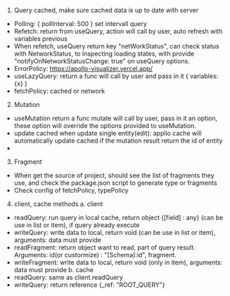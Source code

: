 1. Query cached, make sure cached data is up to date with server

- Polling: { pollInterval: 500 } set intervall query
- Refetch: return from useQuery, action will call by user, auto refresh with variables previous
- When refetch, useQuery return key "netWorkStatus", can check status with NetworkStatus, to Inspecting loading states, with provide "notifyOnNetworkStatusChange: true" on useQuery options.
- ErrorPolicy: https://apollo-visualizer.vercel.app/
- useLazyQuery: return a func will call by user and pass in it { variables: {x} }
- fetchPolicy: cached or network

2. Mutation

- useMutation return a func mutate will call by user, pass in it an option, these option will
  override the options provided to useMutation.
- update cached when update single entity(edit): appllo cache will automatically update cached if the mutation result return the id of entity
-

3. Fragment

- When get the source of project, should see the list of fragments they use, and check the package.json script to generate type or fragments
- Check config of fetchPolicy, typePolicy

4. client, cache methods
   a. client

- readQuery: run query in local cache, return object {[field] : any} (can be use in list or item), if query already execute
- writeQuery: write data to local, return void (can be use in list or item), arguments: data must provide
- readFragment: return object want to read, part of query result. Arguments: id(or custormize) : "[Schema]:id", fragment.
- writeFragment: write data to local, return void (only in item), arguments: data must provide
  b. cache
- readQuery: same as client.readQuery
- writeQuery: return reference {\_ref: "ROOT_QUERY"}
